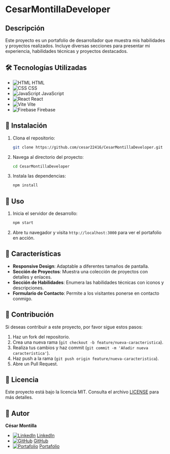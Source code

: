 # CesarMontillaDeveloper

## Descripción
Este proyecto es un portafolio de desarrollador que muestra mis habilidades y proyectos realizados. Incluye diversas secciones para presentar mi experiencia, habilidades técnicas y proyectos destacados.

## 🛠️ Tecnologías Utilizadas
- ![HTML](https://img.icons8.com/color/48/000000/html-5.png) HTML
- ![CSS](https://img.icons8.com/color/48/000000/css3.png) CSS
- ![JavaScript](https://img.icons8.com/color/48/000000/javascript.png) JavaScript
- ![React](https://img.icons8.com/color/48/000000/react-native.png) React
- ![Vite](https://img.icons8.com/ios-filled/50/000000/vite.png) Vite
- ![Firebase](https://img.icons8.com/color/48/000000/firebase.png) Firebase

## 📝 Instalación
1. Clona el repositorio:
    ```sh
    git clone https://github.com/cesar22416/CesarMontillaDeveloper.git
    ```
2. Navega al directorio del proyecto:
    ```sh
    cd CesarMontillaDeveloper
    ```
3. Instala las dependencias:
    ```sh
    npm install
    ```

## 🚀 Uso
1. Inicia el servidor de desarrollo:
    ```sh
    npm start
    ```
2. Abre tu navegador y visita `http://localhost:3000` para ver el portafolio en acción.

## 🌟 Características
- **Responsive Design**: Adaptable a diferentes tamaños de pantalla.
- **Sección de Proyectos**: Muestra una colección de proyectos con detalles y enlaces.
- **Sección de Habilidades**: Enumera las habilidades técnicas con iconos y descripciones.
- **Formulario de Contacto**: Permite a los visitantes ponerse en contacto conmigo.

## 🤝 Contribución
Si deseas contribuir a este proyecto, por favor sigue estos pasos:
1. Haz un fork del repositorio.
2. Crea una nueva rama (`git checkout -b feature/nueva-caracteristica`).
3. Realiza tus cambios y haz commit (`git commit -m 'Añadir nueva característica'`).
4. Haz push a la rama (`git push origin feature/nueva-caracteristica`).
5. Abre un Pull Request.

## 📄 Licencia
Este proyecto está bajo la licencia MIT. Consulta el archivo [LICENSE](LICENSE) para más detalles.

## 👤 Autor
**César Montilla**
- [![LinkedIn](https://img.icons8.com/ios-filled/50/000000/linkedin.png)](https://www.linkedin.com/in/cesar-montilla/) [LinkedIn](https://www.linkedin.com/in/cesar-montilla/)
- [![GitHub](https://img.icons8.com/ios-filled/50/000000/github.png)](https://github.com/cesar22416) [GitHub](https://github.com/cesar22416)
- [![Portafolio](https://img.icons8.com/ios-filled/50/000000/domain.png)](https://www.cesarmontilla.com) [Portafolio](https://www.cesarmontilla.com)
